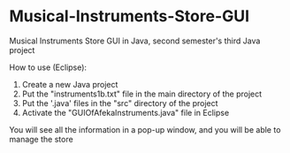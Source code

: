 # Musical-Instruments-Store-GUI
Musical Instruments Store GUI in Java, second semester's third Java project

How to use (Eclipse):

1. Create a new Java project
2. Put the "instruments1b.txt"  file in the main directory of the project
3. Put the '.java' files in the "src" directory of the project
4. Activate the "GUIOfAfekaInstruments.java" file in Eclipse

You will see all the information in a pop-up window, and you will be able to manage the store
